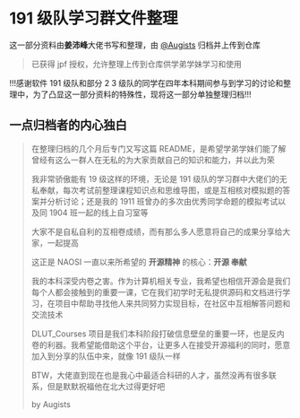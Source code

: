 # 191 级队学习群文件整理

这一部分资料由**姜沛峰**大佬书写和整理，由 [@Augists](https://github.com/Augists) 归档并上传到仓库

> 已获得 jpf 授权，允许整理上传到仓库供学弟学妹学习和使用

!!!感谢软件 191 级队和部分 2 3 级队的同学在四年本科期间参与到学习的讨论和整理中，为了凸显这一部分资料的特殊性，现将这一部分单独整理归档!!!

## 一点归档者的内心独白

> 在整理归档的几个月后专门又写这篇 README，是希望学弟学妹们能了解曾经有这么一群人在无私的为大家贡献自己的知识和能力，并以此为荣
>
> 我非常骄傲能有 19 级这样的环境，无论是 191 级队的学习群中大佬们的无私奉献，每次考试前整理课程知识点和思维导图，或是互相核对模拟题的答案并分析讨论；还是我的 1911 班曾办的多次由优秀同学命题的模拟考试以及同 1904 班一起的线上自习室等
>
> 大家不是自私自利的互相卷成绩，而有那么多人愿意将自己的成果分享给大家，一起提高
>
> 这正是 NAOSI 一直以来所希望的 **开源精神** 的核心：**开源 奉献**
>
> 我的本科深受内卷之害。作为计算机相关专业，我希望也相信开源会是我们每个人都会接触到的重要一课，它在我们初学时无私提供源码和文档进行学习，在项目中帮助寻找他人来共同努力实现目标，在社区中互相解答问题和交流技术
>
> DLUT_Courses 项目是我们本科阶段打破信息壁垒的重要一环，也是反内卷的利器。我希望能借助这个平台，让更多人在接受开源福利的同时，愿意加入到分享的队伍中来，就像 191 级队一样
>
> BTW，大佬直到现在也是我心中最适合科研的人才，虽然没再有很多联系，但是默默祝福他在北大过得更好吧
> 
> by Augists
